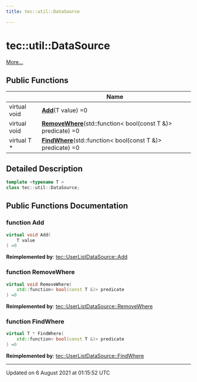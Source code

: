 ```yaml
---
title: tec::util::DataSource

---
```


# tec::util::DataSource



 [More...](#detailed-description)

## Public Functions

|                | Name           |
| -------------- | -------------- |
| virtual void | **[Add](/engine/Classes/classtec_1_1util_1_1_data_source/#function-add)**(T value) =0 |
| virtual void | **[RemoveWhere](/engine/Classes/classtec_1_1util_1_1_data_source/#function-removewhere)**(std::function< bool(const T &)> predicate) =0 |
| virtual T * | **[FindWhere](/engine/Classes/classtec_1_1util_1_1_data_source/#function-findwhere)**(std::function< bool(const T &)> predicate) =0 |

## Detailed Description

```cpp
template <typename T >
class tec::util::DataSource;
```

## Public Functions Documentation

### function Add

```cpp
virtual void Add(
    T value
) =0
```


**Reimplemented by**: [tec::UserListDataSource::Add](/engine/Classes/classtec_1_1_user_list_data_source/#function-add)


### function RemoveWhere

```cpp
virtual void RemoveWhere(
    std::function< bool(const T &)> predicate
) =0
```


**Reimplemented by**: [tec::UserListDataSource::RemoveWhere](/engine/Classes/classtec_1_1_user_list_data_source/#function-removewhere)


### function FindWhere

```cpp
virtual T * FindWhere(
    std::function< bool(const T &)> predicate
) =0
```


**Reimplemented by**: [tec::UserListDataSource::FindWhere](/engine/Classes/classtec_1_1_user_list_data_source/#function-findwhere)


-------------------------------

Updated on  6 August 2021 at 01:15:52 UTC